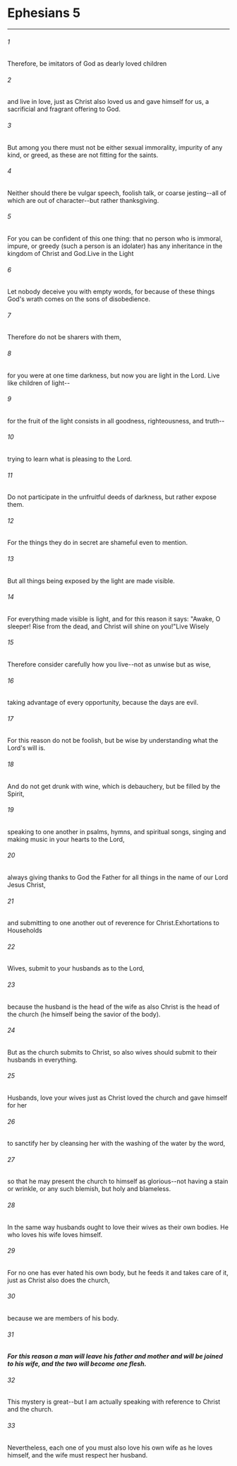 # Ephesians 5
***



###### 1 
Therefore, be imitators of God as dearly loved children 

###### 2 
and live in love, just as Christ also loved us and gave himself for us, a sacrificial and fragrant offering to God. 

###### 3 
But among you there must not be either sexual immorality, impurity of any kind, or greed, as these are not fitting for the saints. 

###### 4 
Neither should there be vulgar speech, foolish talk, or coarse jesting--all of which are out of character--but rather thanksgiving. 

###### 5 
For you can be confident of this one thing: that no person who is immoral, impure, or greedy (such a person is an idolater) has any inheritance in the kingdom of Christ and God.Live in the Light 

###### 6 
Let nobody deceive you with empty words, for because of these things God's wrath comes on the sons of disobedience. 

###### 7 
Therefore do not be sharers with them, 

###### 8 
for you were at one time darkness, but now you are light in the Lord. Live like children of light-- 

###### 9 
for the fruit of the light consists in all goodness, righteousness, and truth-- 

###### 10 
trying to learn what is pleasing to the Lord. 

###### 11 
Do not participate in the unfruitful deeds of darkness, but rather expose them. 

###### 12 
For the things they do in secret are shameful even to mention. 

###### 13 
But all things being exposed by the light are made visible. 

###### 14 
For everything made visible is light, and for this reason it says: "Awake, O sleeper! Rise from the dead, and Christ will shine on you!"Live Wisely 

###### 15 
Therefore consider carefully how you live--not as unwise but as wise, 

###### 16 
taking advantage of every opportunity, because the days are evil. 

###### 17 
For this reason do not be foolish, but be wise by understanding what the Lord's will is. 

###### 18 
And do not get drunk with wine, which is debauchery, but be filled by the Spirit, 

###### 19 
speaking to one another in psalms, hymns, and spiritual songs, singing and making music in your hearts to the Lord, 

###### 20 
always giving thanks to God the Father for all things in the name of our Lord Jesus Christ, 

###### 21 
and submitting to one another out of reverence for Christ.Exhortations to Households 

###### 22 
Wives, submit to your husbands as to the Lord, 

###### 23 
because the husband is the head of the wife as also Christ is the head of the church (he himself being the savior of the body). 

###### 24 
But as the church submits to Christ, so also wives should submit to their husbands in everything. 

###### 25 
Husbands, love your wives just as Christ loved the church and gave himself for her 

###### 26 
to sanctify her by cleansing her with the washing of the water by the word, 

###### 27 
so that he may present the church to himself as glorious--not having a stain or wrinkle, or any such blemish, but holy and blameless. 

###### 28 
In the same way husbands ought to love their wives as their own bodies. He who loves his wife loves himself. 

###### 29 
For no one has ever hated his own body, but he feeds it and takes care of it, just as Christ also does the church, 

###### 30 
because we are members of his body. 

###### 31 
**_For_** **_this reason a man will leave his father and mother and will be joined to his wife, and the two will become_** **_one flesh._** 

###### 32 
This mystery is great--but I am actually speaking with reference to Christ and the church. 

###### 33 
Nevertheless, each one of you must also love his own wife as he loves himself, and the wife must respect her husband.
